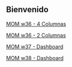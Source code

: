 ## Bienvenido

[MOM w36 - 4 Columnas](https://caroscornik.github.io/vischaco/mom2021w36_caro_4col.html) 

[MOM w36 - 2 Columnas](https://caroscornik.github.io/vischaco/mom2021w36_caro_2col.html) 

[MOM w37 - Dashboard](https://caroscornik.github.io/vischaco/mom2021w37.html) 

[MOM w38 - Dashboard](https://caroscornik.github.io/vischaco/mom2021w38.html) 
